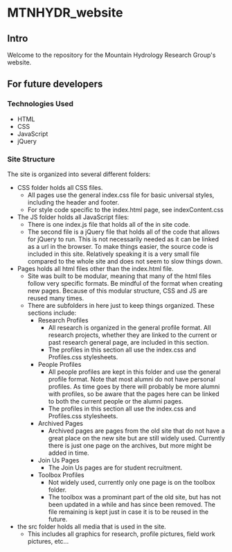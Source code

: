 # MTNHYDR_website
## Intro
Welcome to the repository for the Mountain Hydrology Research Group's website.
## For future developers
### Technologies Used
- HTML
- CSS
- JavaScript
- jQuery

### Site Structure
The site is organized into several different folders:
- CSS folder holds all CSS files. 
  - All pages use the general index.css file for basic universal styles, including the header and footer.
  - For style code specific to the index.html page, see indexContent.css
- The JS folder holds all JavaScript files:
  - There is one index.js file that holds all of the in site code.
  - The second file is a jQuery file that holds all of the code that allows for jQuery to run. This is not necessarily needed as it can be linked as a url in the browser. To make things easier, the source code is included in this site. Relatively speaking it is a very small file compared to the whole site and does not seem to slow things down.
- Pages holds all html files other than the index.html file.
  - Site was built to be modular, meaning that many of the html files follow very specific formats. Be mindful of the format when creating new pages. Because of this modular structure, CSS and JS are reused many times.
  - There are subfolders in here just to keep things organized. These sections include:
    - Research Profiles
      - All research is organized in the general profile format. All research projects, whether they are linked to the current or past research general page, are included in this section.
      - The profiles in this section all use the index.css and Profiles.css stylesheets.
    - People Profiles
      - All people profiles are kept in this folder and use the general profile format. Note that most alumni do not have personal profiles. As time goes by there will probably be more alumni with profiles, so be aware that the pages here can be linked to both the current people or the alumni pages.
      - The profiles in this section all use the index.css and Profiles.css stylesheets.
    - Archived Pages
      - Archived pages are pages from the old site that do not have a great place on the new site but are still widely used. Currently there is just one page on the archives, but more might be added in time.
    - Join Us Pages
      - The Join Us pages are for student recruitment.
    - Toolbox Profiles
      - Not widely used, currently only one page is on the toolbox folder.
      - The toolbox was a prominant part of the old site, but has not been updated in a while and has since been removed. The file remaining is kept just in case it is to be reused in the future.
- the src folder holds all media that is used in the site.
  - This includes all graphics for research, profile pictures, field work pictures, etc...
